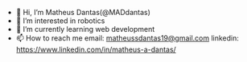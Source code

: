 - 👋 Hi, I’m Matheus Dantas(@MADdantas)
- 👀 I’m interested in robotics
- 🌱 I’m currently learning web development
- 📫 How to reach me email: matheussdantas19@gmail.com linkedin: https://www.linkedin.com/in/matheus-a-dantas/

